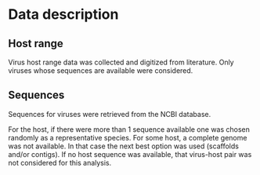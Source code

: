 # Data description

## Host range

Virus host range data was collected and digitized from literature. Only viruses whose sequences are available were considered. 

## Sequences

Sequences for viruses were retrieved from the NCBI database. 

For the host, if there were more than 1 sequence available one was chosen randomly as a representative species. For some host, a complete genome was not available. In that case the next best option was used (scaffolds and/or contigs). If no host sequence was available, that virus-host pair was not considered for this analysis. 
